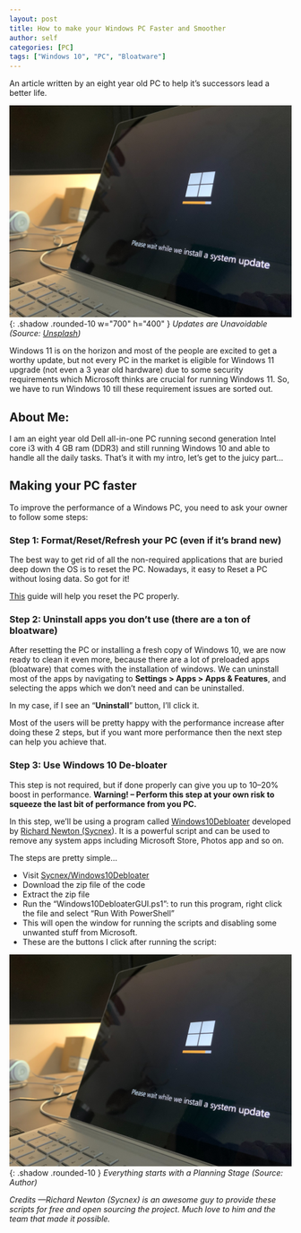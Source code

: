 ```yaml
---
layout: post
title: How to make your Windows PC Faster and Smoother
author: self
categories: [PC]
tags: ["Windows 10", "PC", "Bloatware"]
---
```


An article written by an eight year old PC to help it’s successors lead a better life.

![Desktop View](/assets/img/windows.jpg){: .shadow .rounded-10 w="700" h="400" }
*Updates are Unavoidable (Source: [Unsplash](https://unsplash.com/photos/-jCY4oEMA3o))*

Windows 11 is on the horizon and most of the people are excited to get a worthy update, but not every PC in the market is eligible for Windows 11 upgrade (not even a 3 year old hardware) due to some security requirements which Microsoft thinks are crucial for running Windows 11. So, we have to run Windows 10 till these requirement issues are sorted out.

## About Me:

I am an eight year old Dell all-in-one PC running second generation Intel core i3 with 4 GB ram (DDR3) and still running Windows 10 and able to handle all the daily tasks. That’s it with my intro, let’s get to the juicy part...

## Making your PC faster

To improve the performance of a Windows PC, you need to ask your owner to follow some steps:

### Step 1: Format/Reset/Refresh your PC (even if it’s brand new)

The best way to get rid of all the non-required applications that are buried deep down the OS is to reset the PC. Nowadays, it easy to Reset a PC without losing data. So got for it!

[This](https://support.microsoft.com/en-us/windows/how-to-refresh-reset-or-restore-your-pc-51391d9a-eb0a-84a7-69e4-c2c1fbceb8dd) guide will help you reset the PC properly.

### Step 2: Uninstall apps you don’t use (there are a ton of bloatware)

After resetting the PC or installing a fresh copy of Windows 10, we are now ready to clean it even more, because there are a lot of preloaded apps (bloatware) that comes with the installation of windows. We can uninstall most of the apps by navigating to **Settings > Apps > Apps & Features**, and selecting the apps which we don’t need and can be uninstalled.

In my case, if I see an “**Uninstall**” button, I’ll click it.

Most of the users will be pretty happy with the performance increase after doing these 2 steps, but if you want more performance then the next step can help you achieve that.

### Step 3: Use Windows 10 De-bloater

This step is not required, but if done properly can give you up to 10–20% boost in performance. **Warning! – Perform this step at your own risk to squeeze the last bit of performance from you PC.**

In this step, we’ll be using a program called [Windows10Debloater](https://github.com/Sycnex/Windows10Debloater) developed by [Richard Newton (Sycnex](https://github.com/Sycnex)). It is a powerful script and can be used to remove any system apps including Microsoft Store, Photos app and so on.

The steps are pretty simple…

- Visit [Sycnex/Windows10Debloater](https://github.com/Sycnex/Windows10Debloater)
- Download the zip file of the code
- Extract the zip file
- Run the “Windows10DebloaterGUI.ps1”: to run this program, right click the file and select “Run With PowerShell”
- This will open the window for running the scripts and disabling some unwanted stuff from Microsoft.
- These are the buttons I click after running the script:

![Desktop View](/assets/img/windows.jpg){: .shadow .rounded-10 }
*Everything starts with a Planning Stage (Source: Author)*

*Credits —Richard Newton (Sycnex) is an awesome guy to provide these scripts for free and open sourcing the project. Much love to him and the team that made it possible.*